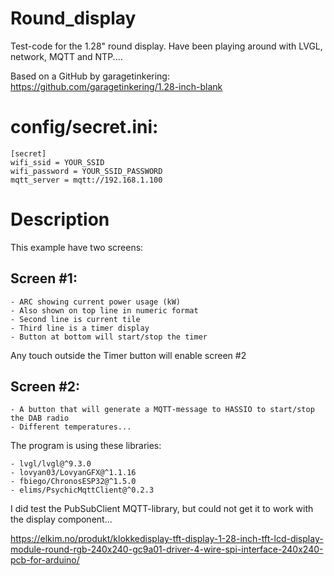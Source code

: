 # Round_display
Test-code for the 1.28" round display.
Have been playing around with LVGL, network, MQTT and NTP....

Based on a GitHub by garagetinkering:
	https://github.com/garagetinkering/1.28-inch-blank

# config/secret.ini:
```
[secret]
wifi_ssid = YOUR_SSID
wifi_password = YOUR_SSID_PASSWORD
mqtt_server = mqtt://192.168.1.100
```
# Description
This example have two screens:

## Screen #1:
	- ARC showing current power usage (kW)
	- Also shown on top line in numeric format
	- Second line is current tile
	- Third line is a timer display
	- Button at bottom will start/stop the timer

Any touch outside the Timer button will enable screen #2

## Screen #2:
	- A button that will generate a MQTT-message to HASSIO to start/stop the DAB radio
	- Different temperatures...


The program is using these libraries:

	- lvgl/lvgl@^9.3.0
	- lovyan03/LovyanGFX@^1.1.16
	- fbiego/ChronosESP32@^1.5.0
	- elims/PsychicMqttClient@^0.2.3

I did test the PubSubClient MQTT-library, but could not get it to work with the display component...

https://elkim.no/produkt/klokkedisplay-tft-display-1-28-inch-tft-lcd-display-module-round-rgb-240x240-gc9a01-driver-4-wire-spi-interface-240x240-pcb-for-arduino/

